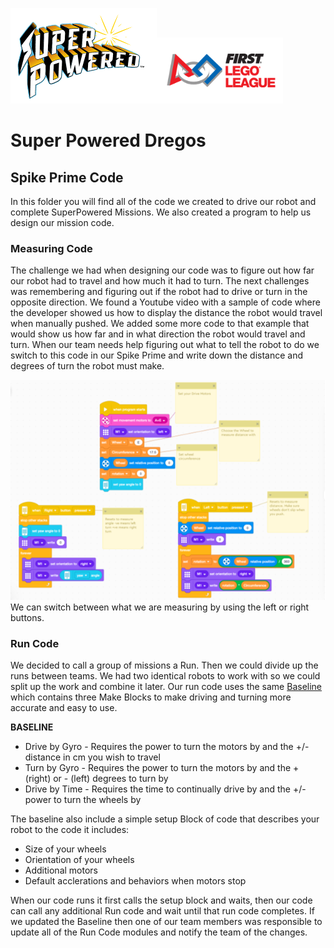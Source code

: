 <img src="../Media/Superpowered_Logo.png" alt="Superpowerd"><img src="../Media/fll-logo-horizontal.png" width="40%">
# Super Powered Dregos
## Spike Prime Code
In this folder you will find all of the code we created to drive our robot and complete SuperPowered Missions.
We also created a program to help us design our mission code.

### Measuring Code
The challenge we had when designing our code was to figure out how far our robot had to travel and how much it had to turn.
The next challenges was remembering and figuring out if the robot had to drive or turn in the opposite direction.
We found a Youtube video with a sample of code where the developer showed us how to display the distance the robot would travel when manually pushed.
We added some more code to that example that would show us how far and in what direction the robot would travel and turn.
When our team needs help figuring out what to tell the robot to do we switch to this code in our Spike Prime and write down the distance and degrees of turn the robot must make.

<center><img src="../Media/MeasureCode.png"></center>
We can switch between what we are measuring by using the left or right buttons.

### Run Code
We decided to call a group of missions a Run. Then we could divide up the runs between teams. 
We had two identical robots to work with so we could split up the work and combine it later.
Our run code uses the same [Baseline](./FLL%20Superpowered%20Baseline.llsp) which contains three Make Blocks to make driving and turning more accurate and easy to use.

**BASELINE** 
* Drive by Gyro - Requires the power to turn the motors by and the +/- distance in cm you wish to travel
* Turn by Gyro - Requires the power to turn the motors by and the + (right) or - (left) degrees to turn by
* Drive by Time - Requires the time to continually drive by and the +/- power to turn the wheels by

The baseline also include a simple setup Block of code that describes your robot to the code it includes:
* Size of your wheels
* Orientation of your wheels
* Additional motors
* Default acclerations and behaviors when motors stop

When our code runs it first calls the setup block and waits, then our code can call any additional Run code and wait until that run code completes.
If we updated the Baseline then one of our team members was responsible to update all of the Run Code modules and notify the team of the changes.
